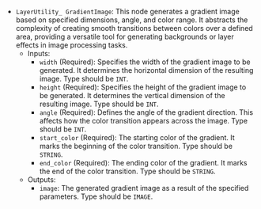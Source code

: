 - `LayerUtility_ GradientImage`: This node generates a gradient image based on specified dimensions, angle, and color range. It abstracts the complexity of creating smooth transitions between colors over a defined area, providing a versatile tool for generating backgrounds or layer effects in image processing tasks.
    - Inputs:
        - `width` (Required): Specifies the width of the gradient image to be generated. It determines the horizontal dimension of the resulting image. Type should be `INT`.
        - `height` (Required): Specifies the height of the gradient image to be generated. It determines the vertical dimension of the resulting image. Type should be `INT`.
        - `angle` (Required): Defines the angle of the gradient direction. This affects how the color transition appears across the image. Type should be `INT`.
        - `start_color` (Required): The starting color of the gradient. It marks the beginning of the color transition. Type should be `STRING`.
        - `end_color` (Required): The ending color of the gradient. It marks the end of the color transition. Type should be `STRING`.
    - Outputs:
        - `image`: The generated gradient image as a result of the specified parameters. Type should be `IMAGE`.
